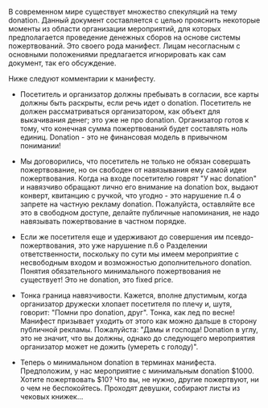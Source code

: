 В современном мире существует множество спекуляций на тему donation. Данный документ составляется с целью прояснить некоторые моменты из области организации мероприятий, для которых предполагается проведение денежных сборов на основе системы пожертвований. Это своего рода манифест. Лицам несогласным с основными положениями предлагается игнорировать как сам документ, так его обсуждение.

Ниже следуют комментарии к манифесту.

 - Посетитель и организатор должны пребывать в согласии, все карты должны быть раскрыты, если речь идет о donation. Посетитель не должен рассматриваться организатором, как объект для выкачивания денег; это уже не про donation. Организатор готов к тому, что конечная сумма пожертвований будет составлять ноль единиц. Donation - это не финансовая модель в привычном понимании!

 - Мы договорились, что посетитель не только не обязан совершать пожертвование, но он свободен от навязывания ему самой идеи пожертвования. Когда на входе посетителю говрят "У нас donation" и навязчиво обращают лично его внимание на donation box, выдают конверт, квитанцию с ручкой, что угодно - это нарушение п.4 о запрете на частную рекламу donation. Пожалуйста, оставляйте все это в свободном доступе, делайте публичные напоминания, не надо навязывать пожертвование в частном порядке.

 - Если же посетителя еще и удерживают до совершения им псевдо-пожертвования, это уже нарушение п.6 о Разделении ответственности, поскольку по сути мы имеем мероприятие с несвободным входом и возможностью дополнительного donation. Понятия обязательного минимального пожертвования не существует! Это не donation, это fixed price.

 - Тонка граница навязчивости. Кажется, вполне дпустимым, когда организатор дружески хлопает посетителя по плечу и, шутя, говорит: "Помни про donation, друг". Тонка, как лед по весне! Манифест призывает уходить от этого как можно дальше в сторону публичной рекламы. Пожалуйста: "Дамы и господа! Donation в углу, это не значит, что вы должны, однако до следующего мероприятия организатор может не дожить (умереть с голоду)".

 - Теперь о минимальном donation в терминах манифеста. Предположим, у нас мероприятие с минимальным donation $1000. Хотите пожертвовать $10? Что вы, не нужно, другие пожертвуют, ни о чем не беспокойтесь. Проходят девушки, собирают листы из чековых книжек...
